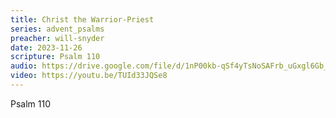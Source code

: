 ```yaml
---
title: Christ the Warrior-Priest
series: advent_psalms
preacher: will-snyder
date: 2023-11-26
scripture: Psalm 110
audio: https://drive.google.com/file/d/1nP00kb-qSf4yTsNoSAFrb_uGxgl6Gb_L/view
video: https://youtu.be/TUId33JQSe8
---
```

Psalm 110